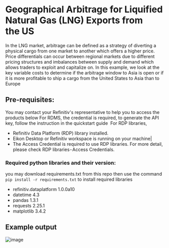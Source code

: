 # Geographical Arbitrage for Liquified Natural Gas (LNG) Exports from the US
In the LNG market, arbitrage can be defined as a strategy of diverting a physical cargo from one market to another which offers a higher price. Price differentials can occur between regional markets due to different pricing structures and imbalances between supply and demand which allows traders to exploit and capitalize on. In this example, we look at the key variable costs to determine if the arbitrage window to Asia is open or if it is more profitable to ship a cargo from the United States to Asia than to Europe

## Pre-requisites:
You may contact your Refinitiv's representative to help you to access the products below
For RDMS, the credential is required, to generate the API key, follow the instruction in the quickstart guide 
For RDP libraries,
- Refinitiv Data Platform (RDP) library installed.
- Eikon Desktop or Refinitiv workspace is running on your machine|
- The Access Credential is required to use RDP libraries. For more detail, please check RDP libraries - Access Credentials.

### Required python libraries and their version:
you may download requirements.txt from this repo then use the command `pip install -r requirements.txt` to install required libraries
- refinitiv.dataplatform 1.0.0a10
- datetime 4.3
- pandas 1.3.1
- requests 2.25.1
- matplotlib 3.4.2

## Example output
![image](https://cdn-images-1.medium.com/max/800/1*pkOM_Pd7ZtNY9f9gv_ICrQ.png)
